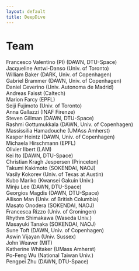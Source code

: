 ```yaml
---
layout: default
title: DeepDive
---
```


# Team

<div class="team-member">Francesco Valentino (PI) (DAWN, DTU-Space)</div>

<div class="team-list">
  <div class="team-member">Jacqueline Antwi-Danso (Univ. of Toronto)</div>
  <div class="team-member">William Baker (DARK, Univ. of Copenhagen)</div>
  <div class="team-member">Gabriel Brammer (DAWN, Univ. of Copenhagen)</div>
  <div class="team-member">Daniel Ceverino (Univ. Autonoma de Madrid)</div>
  <div class="team-member">Andreas Faisst (Caltech)</div>
  <div class="team-member">Marion Farcy (EPFL)</div>
  <div class="team-member">Seiji Fujimoto (Univ. of Toronto)</div>
  <div class="team-member">Anna Gallazzi (INAF Firenze)</div>
  <div class="team-member">Steven Gillman (DAWN, DTU-Space)</div>
  <div class="team-member">Rashmi Gottumukkala (DAWN, Univ. of Copenhagen)</div>
  <div class="team-member">Massissilia Hamadouche (UMAss Amherst)</div>
  <div class="team-member">Kasper Heintz (DAWN, Univ. of Copenhagen)</div>
  <div class="team-member">Michaela Hirschmann (EPFL)</div>
  <div class="team-member">Olivier Ilbert (LAM)</div>
  <div class="team-member">Kei Ito (DAWN, DTU-Space)</div>
  <div class="team-member">Christian Kragh Jespersen (Princeton)</div>
  <div class="team-member">Takumi Kakimoto (SOKENDAI, NAOJ)</div>
  <div class="team-member">Vasily Kokorev (Univ. of Texas at Austin)</div>
  <div class="team-member">Kubo Mariko (Kwansei Gakuin Univ.)</div>
  <div class="team-member">Minju Lee (DAWN, DTU-Space)</div>
  <div class="team-member">Georgios Magdis (DAWN, DTU-Space)</div>
  <div class="team-member">Allison Man (Univ. of British Columbia)</div>
  <div class="team-member">Masato Onodera (SOKENDAI, NAOJ)</div>
  <div class="team-member">Francesca Rizzo (Univ. of Groningen)</div>
  <div class="team-member">Rhythm Shimakawa (Waseda Univ.)</div>
  <div class="team-member">Masayuki Tanaka (SOKENDAI, NAOJ)</div>
  <div class="team-member">Sune Toft (DAWN, Univ. of Copenhagen)</div>
  <div class="team-member">Aswin Vijayan (Univ. Sussex)</div>
  <div class="team-member">John Weaver (MIT)</div>
  <div class="team-member">Katherine Whitaker (UMass Amherst)</div>
  <div class="team-member">Po-Feng Wu (National Taiwan Univ.)</div>
  <div class="team-member">Pengpei Zhu (DAWN, DTU-Space)</div>
</div>
